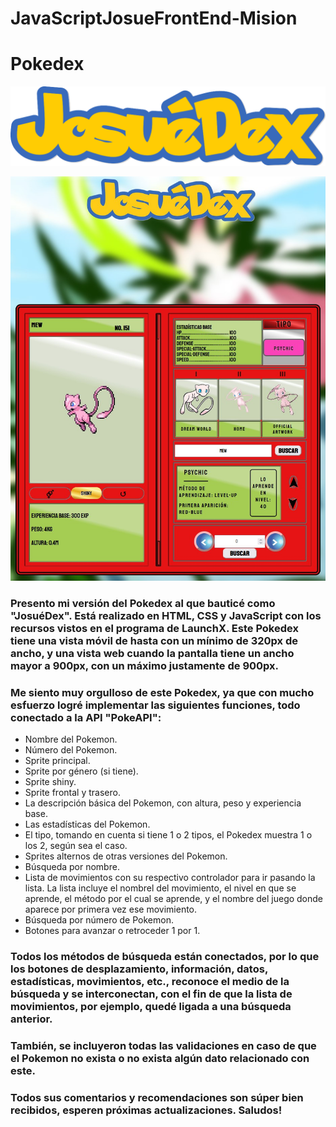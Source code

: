 # JavaScriptJosueFrontEnd-Mision

# Pokedex

<p align="center">
  <img src="https://github.com/JosueDanieLB/JavaScriptJosueFrontEnd-Mision/blob/main/Im%C3%A1genes/pokeLogo.png">
</p>

<p align="center">
  <img src="https://github.com/JosueDanieLB/JavaScriptJosueFrontEnd-Mision/blob/main/Im%C3%A1genes/JosueDex.jpg">
</p>

### Presento mi versión del Pokedex al que bauticé como "JosuéDex". Está realizado en HTML, CSS y JavaScript con los recursos vistos en el programa de LaunchX. Este Pokedex tiene una vista móvil de hasta con un mínimo de 320px de ancho, y una vista web cuando la pantalla tiene un ancho mayor a 900px, con un máximo justamente de 900px.

### Me siento muy orgulloso de este Pokedex, ya que con mucho esfuerzo logré implementar las siguientes funciones, todo conectado a la API "PokeAPI":
* Nombre del Pokemon.
* Número del Pokemon.
* Sprite principal.
* Sprite por género (si tiene).
* Sprite shiny.
* Sprite frontal y trasero.
* La descripción básica del Pokemon, con altura, peso y experiencia base.
* Las estadísticas del Pokemon.
* El tipo, tomando en cuenta si tiene 1 o 2 tipos, el Pokedex muestra 1 o los 2, según sea el caso.
* Sprites alternos de otras versiones del Pokemon.
* Búsqueda por nombre.
* Lista de movimientos con su respectivo controlador para ir pasando la lista. La lista incluye el nombrel del movimiento, el nivel en que se aprende, el método por el cual se aprende, y el nombre del juego donde aparece por primera vez ese movimiento.
* Búsqueda por número de Pokemon.
* Botones para avanzar o retroceder 1 por 1.

### Todos los métodos de búsqueda están conectados, por lo que los botones de desplazamiento, información, datos, estadísticas, movimientos, etc., reconoce el medio de la búsqueda y se interconectan, con el fin de que la lista de movimientos, por ejemplo, quedé ligada a una búsqueda anterior.

### También, se incluyeron todas las validaciones en caso de que el Pokemon no exista o no exista algún dato relacionado con este.

### Todos sus comentarios y recomendaciones son súper bien recibidos, esperen próximas actualizaciones. Saludos!
